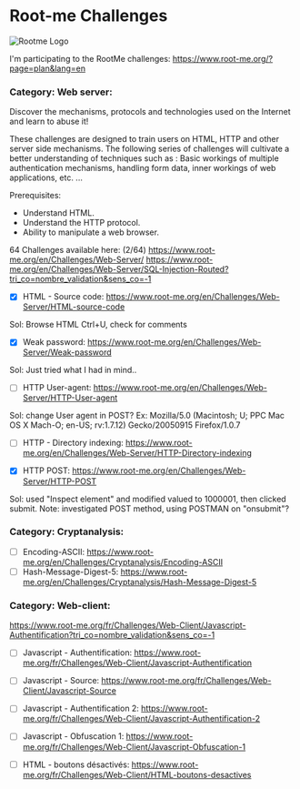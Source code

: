 # Root-me Challenges

![Rootme Logo](https://www.georgestaupin.com/wp-content/uploads/2020/01/rootMe-logo1.png)   

I'm participating to the RootMe challenges: https://www.root-me.org/?page=plan&lang=en

### Category: Web server:

Discover the mechanisms, protocols and technologies used on the Internet and learn to abuse it!

These challenges are designed to train users on HTML, HTTP and other server side mechanisms. The following series of challenges will cultivate a better understanding of techniques such as : Basic workings of multiple authentication mechanisms, handling form data, inner workings of web applications, etc. ...

Prerequisites:
- Understand HTML.
- Understand the HTTP protocol.
- Ability to manipulate a web browser.

64 Challenges available here: (2/64)
https://www.root-me.org/en/Challenges/Web-Server/
https://www.root-me.org/en/Challenges/Web-Server/SQL-Injection-Routed?tri_co=nombre_validation&sens_co=-1


- [x] HTML - Source code: https://www.root-me.org/en/Challenges/Web-Server/HTML-source-code

Sol: Browse HTML Ctrl+U, check for comments
- [x] Weak password: https://www.root-me.org/en/Challenges/Web-Server/Weak-password

Sol: Just tried what I had in mind..
- [ ] HTTP User-agent: https://www.root-me.org/en/Challenges/Web-Server/HTTP-User-agent

Sol: change User agent in POST? Ex: Mozilla/5.0 (Macintosh; U; PPC Mac OS X Mach-O; en-US; rv:1.7.12) Gecko/20050915 Firefox/1.0.7 
- [ ] HTTP - Directory indexing: https://www.root-me.org/en/Challenges/Web-Server/HTTP-Directory-indexing

- [x] HTTP POST: https://www.root-me.org/en/Challenges/Web-Server/HTTP-POST

Sol: used "Inspect element" and modified valued to 1000001, then clicked submit.
Note: investigated POST method, using POSTMAN on "onsubmit"?

### Category: Cryptanalysis:
- [ ] Encoding-ASCII: https://www.root-me.org/en/Challenges/Cryptanalysis/Encoding-ASCII
- [ ] Hash-Message-Digest-5: https://www.root-me.org/en/Challenges/Cryptanalysis/Hash-Message-Digest-5

### Category: Web-client:

https://www.root-me.org/fr/Challenges/Web-Client/Javascript-Authentification?tri_co=nombre_validation&sens_co=-1
- [ ] Javascript - Authentification: https://www.root-me.org/fr/Challenges/Web-Client/Javascript-Authentification
- [ ] Javascript - Source: https://www.root-me.org/fr/Challenges/Web-Client/Javascript-Source
- [ ] Javascript - Authentification 2: https://www.root-me.org/fr/Challenges/Web-Client/Javascript-Authentification-2
- [ ] Javascript - Obfuscation 1: https://www.root-me.org/fr/Challenges/Web-Client/Javascript-Obfuscation-1
- [ ] HTML - boutons désactivés: https://www.root-me.org/fr/Challenges/Web-Client/HTML-boutons-desactives

